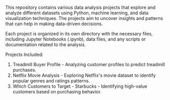 This repository contains various data analysis projects that explore and analyze different datasets using Python, machine learning, and data visualization techniques. The projects aim to uncover insights and patterns that can help in making data-driven decisions.

Each project is organized in its own directory with the necessary files, including Jupyter Notebooks (.ipynb), data files, and any scripts or documentation related to the analysis.

Projects Included:
1. Treadmill Buyer Profile - Analyzing customer profiles to predict treadmill purchases.
2. Netflix Movie Analysis - Exploring Netflix's movie dataset to identify popular genres and ratings patterns.
3. Which Customers to Target - Starbucks - Identifying high-value customers based on purchasing behavior.
